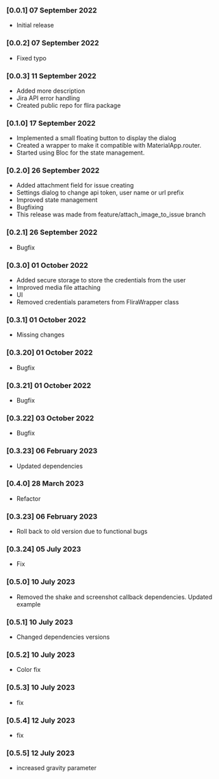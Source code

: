### [0.0.1] 07 September 2022

* Initial release

### [0.0.2] 07 September 2022

* Fixed typo

### [0.0.3] 11 September 2022

* Added more description
* Jira API error handling
* Created public repo for flira package

### [0.1.0] 17 September 2022

* Implemented a small floating button to display the dialog
* Created a wrapper to make it compatible with MaterialApp.router.
* Started using Bloc for the state management.

### [0.2.0] 26 September 2022

* Added attachment field for issue creating
* Settings dialog to change api token, user name or url prefix
* Improved state management
* Bugfixing
* This release was made from feature/attach_image_to_issue branch

### [0.2.1] 26 September 2022

* Bugfix

### [0.3.0] 01 October 2022

* Added secure storage to store the credentials from the user
* Improved media file attaching
* UI
* Removed credentials parameters from FliraWrapper class
### [0.3.1] 01 October 2022

* Missing changes

### [0.3.20] 01 October 2022

* Bugfix
### [0.3.21] 01 October 2022
* Bugfix
### [0.3.22] 03 October 2022
* Bugfix
### [0.3.23] 06 February 2023
* Updated dependencies
### [0.4.0] 28 March 2023
* Refactor
### [0.3.23] 06 February 2023
* Roll back to old version due to functional bugs
### [0.3.24] 05 July 2023
* Fix
### [0.5.0] 10 July 2023
* Removed the shake and screenshot callback dependencies. Updated example
### [0.5.1] 10 July 2023
* Changed dependencies versions
### [0.5.2] 10 July 2023
* Color fix
### [0.5.3] 10 July 2023
*  fix
### [0.5.4] 12 July 2023
*  fix
### [0.5.5] 12 July 2023
*  increased gravity parameter